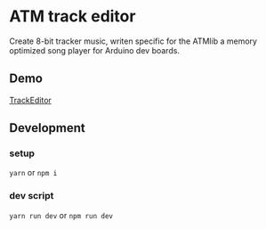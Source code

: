 # ATM track editor
Create 8-bit tracker music, writen specific for the ATMlib a memory optimized song player for Arduino dev boards.

## Demo
[TrackEditor](http://teamarg.github.io/trackerEditor/)

## Development

### setup
`yarn` or `npm i`

### dev script
`yarn run dev` or `npm run dev`
